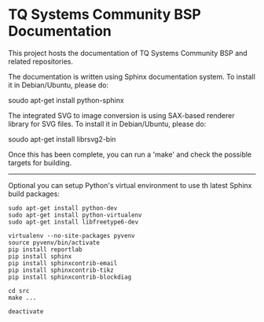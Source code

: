 TQ Systems Community BSP Documentation
======================================

This project hosts the documentation of TQ Systems Community BSP
and related repositories.

The documentation is written using Sphinx documentation system. To
install it in Debian/Ubuntu, please do:

  soudo apt-get install python-sphinx

The integrated SVG to image conversion is using SAX-based renderer
library for SVG files. To install it in Debian/Ubuntu, please do:

  soudo apt-get install librsvg2-bin

Once this has been complete, you can run a 'make' and check the
possible targets for building.


--------------------------------------------------------------------------

Optional you can setup Python's virtual environment to use th latest
Sphinx build packages:

    sudo apt-get install python-dev
    sudo apt-get install python-virtualenv
    sudo apt-get install libfreetype6-dev

    virtualenv --no-site-packages pyvenv
    source pyvenv/bin/activate
    pip install reportlab
    pip install sphinx
    pip install sphinxcontrib-email
    pip install sphinxcontrib-tikz
    pip install sphinxcontrib-blockdiag

    cd src
    make ...

    deactivate
